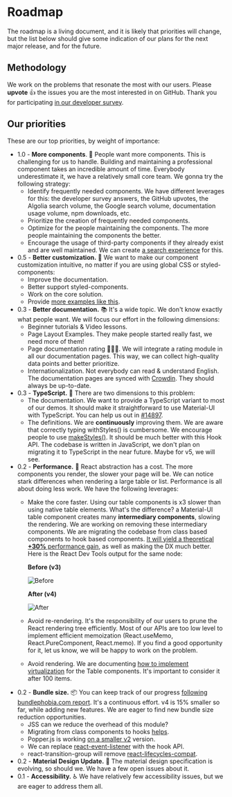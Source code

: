 # Roadmap

<p class="description">The roadmap is a living document, and it is likely that priorities will change, but the list below should give some indication of our plans for the next major release, and for the future.</p>

## Methodology

We work on the problems that resonate the most with our users.
Please **upvote** 👍 the issues you are the most interested in on GitHub.
Thank you for participating [in our developer survey](https://material-ui.com/blog/2019-developer-survey-results/).

## Our priorities

These are our top priorities, by weight of importance:

- 1.0 - **More components**. 🧰 People want more components. This is challenging for us to handle. Building and maintaining a professional component takes an incredible amount of time.
Everybody underestimate it, we have a relatively small core team. We gonna try the following strategy:
  - Identify frequently needed components. We have different leverages for this: the developer survey answers, the GitHub upvotes, the Algolia search volume, the Google search volume, documentation usage volume, npm downloads, etc.
  - Prioritize the creation of frequently needed components.
  - Optimize for the people maintaining the components. The more people maintaining the components the better.
  - Encourage the usage of third-party components if they already exist and are well maintained. We can create [a search experience](https://xpvrpr7r4o.codesandbox.io/) for this.
- 0.5 - **Better customization.** 💅 We want to make our component customization intuitive, no matter if you are using global CSS or styled-components:
  - Improve the documentation.
  - Better support styled-components.
  - Work on the core solution.
  - Provide [more examples like this](https://mui-treasury.com/).
- 0.3 - **Better documentation.** 📚 It's a wide topic. We don't know exactly what people want. We will focus our effort in the following dimensions:
  - Beginner tutorials & Video lessons.
  - Page Layout Examples. They make people started really fast, we need more of them!
  - Page documentation rating 🥇🥈🥉. We will integrate a rating module in all our documentation pages. This way, we can collect high-quality data points and better prioritize.
  - Internationalization. Not everybody can read & understand English. The documentation pages are synced with [Crowdin](https://translate.material-ui.com/). They should always be up-to-date.
- 0.3 - **TypeScript.** 📏 There are two dimensions to this problem:
  - The documentation. We want to provide a TypeScript variant to most of our demos.
    It should make it straightforward to use Material-UI with TypeScript. You can help us out in [#14897](https://github.com/mui-org/material-ui/issues/14897).
  - The definitions. We are **continuously** improving them. We are aware that correctly typing withStyles() is cumbersome. We encourage people to use [makeStyles()](/css-in-js/basics/#hook-api). It should be much better with this Hook API.
  The codebase is written in JavaScript, we don't plan on migrating it to TypeScript in the near future. Maybe for v5, we will see.
- 0.2 - **Performance.** 🚀 React abstraction has a cost. The more components you render, the slower your page will be. We can notice stark differences when rendering a large table or list.
Performance is all about doing less work. We have the following leverages:
  - Make the core faster. Using our table components is x3 slower than using native table elements.
    What's the difference? a Material-UI table component creates many **intermediary components**, slowing the rendering.
    We are working on removing these intermediary components. We are migrating the codebase from class based components to hook based components.
    [It will yield a theoretical **+30%** performance gain](https://github.com/mui-org/material-ui/issues/10778#issuecomment-472840548), as well as making the DX much better.
    Here is the React Dev Tools output for the same node:

    **Before (v3)**

    ![Before](https://pbs.twimg.com/media/D1obANqX4AAAZgJ?format=png&name=360x360)

    **After (v4)**

    ![After](https://pbs.twimg.com/media/D1oZvtsXcAIyAb4?format=png&name=360x360)
  - Avoid re-rendering. It's the responsibility of our users to prune the React rendering tree efficiently.
    Most of our APIs are too low level to implement efficient memoization (React.useMemo, React.PureComponent, React.memo).
    If you find a good opportunity for it, let us know, we will be happy to work on the problem.
  - Avoid rendering. We are documenting [how to implement virtualization](/demos/tables/#virtualized-table) for the Table components. It's important to consider it after 100 items.
- 0.2 - **Bundle size.** 📦 You can keep track of our progress [following bundlephobia.com report](https://bundlephobia.com/result?p=@material-ui/core@4.0.0-alpha.4).
It's a continuous effort. v4 is 15% smaller so far, while adding new features.
We are eager to find new bundle size reduction opportunities.
  - JSS can we reduce the overhead of this module?
  - Migrating from class components to hooks [helps](https://twitter.com/olivtassinari/status/1106905745264652289).
  - Popper.js is working [on a smaller v2](https://bundlephobia.com/result?p=popper.js@2.0.0-next.4) version.
  - We can replace [react-event-listener](https://bundlephobia.com/result?p=react-event-listener@0.6.6) with the hook API.
  - react-transition-group will remove [react-lifecycles-compat](https://bundlephobia.com/result?p=react-lifecycles-compat@3.0.4).
- 0.2 - **Material Design Update.** 🎀 The material design specification is evolving, so should we. We have a few open issues about it.
- 0.1 - **Accessibility.** ♿️ We have relatively few accessibility issues, but we are eager to address them all.
